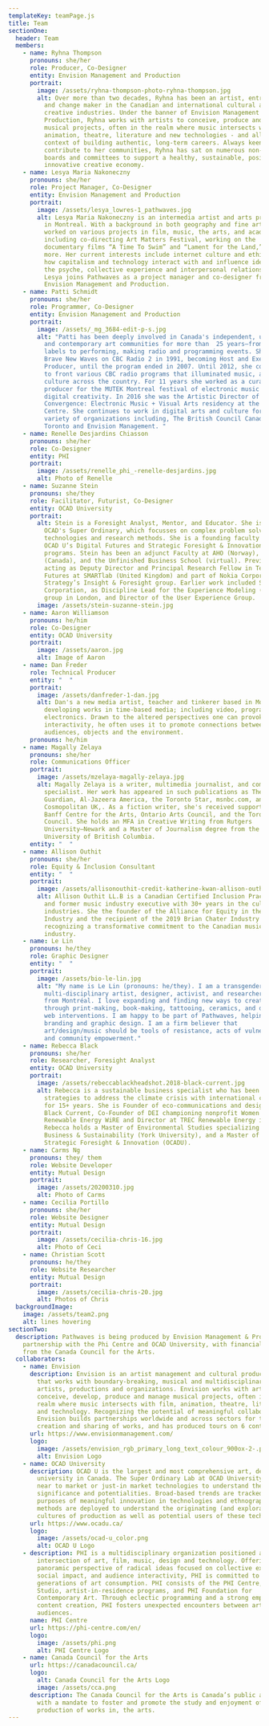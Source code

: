 ```yaml
---
templateKey: teamPage.js
title: Team
sectionOne:
  header: Team
  members:
    - name: Ryhna Thompson
      pronouns: she/her
      role: Producer, Co-Designer
      entity: Envision Management and Production
      portrait:
        image: /assets/ryhna-thompson-photo-ryhna-thompson.jpg
        alt: Over more than two decades, Ryhna has been an artist, entrepreneur, leader
          and change maker in the Canadian and international cultural and
          creative industries. Under the banner of Envision Management &
          Production, Ryhna works with artists to conceive, produce and manage
          musical projects, often in the realm where music intersects with film,
          animation, theatre, literature and new technologies - and all in the
          context of building authentic, long-term careers. Always keen to
          contribute to her communities, Ryhna has sat on numerous non-profit
          boards and committees to support a healthy, sustainable, positive and
          innovative creative economy.
    - name: Lesya Maria Nakoneczny
      pronouns: she/her
      role: Project Manager, Co-Designer
      entity: Envision Management and Production
      portrait:
        image: /assets/lesya_lowres-1_pathwaves.jpg
        alt: Lesya Maria Nakoneczny is an intermedia artist and arts professional based
          in Montreal. With a background in both geography and fine art, she has
          worked on various projects in film, music, the arts, and academia,
          including co-directing Art Matters Festival, working on the
          documentary films “A Time To Swim” and “Lament for the Land,” and
          more. Her current interests include internet culture and ethics, and
          how capitalism and technology interact with and influence identity,
          the psyche, collective experience and interpersonal relationships.
          Lesya joins Pathwaves as a project manager and co-designer from
          Envision Management and Production.
    - name: Patti Schmidt
      pronouns: she/her
      role: Programmer, Co-Designer
      entity: Envision Management and Production
      portrait:
        image: /assets/_mg_3684-edit-p-s.jpg
        alt: "Patti has been deeply involved in Canada's independent, underground music
          and contemporary art communities for more than  25 years—from running
          labels to performing, making radio and programming events. She joined
          Brave New Waves on CBC Radio 2 in 1991, becoming Host and Executive
          Producer, until the program ended in 2007. Until 2012, she continued
          to front various CBC radio programs that illuminated music, arts and
          culture across the country. For 11 years she worked as a curator and
          producer for the MUTEK Montreal festival of electronic music and
          digital creativity. In 2016 she was the Artistic Director of the
          Convergence: Electronic Music + Visual Arts residency at the Banff
          Centre. She continues to work in digital arts and culture for a
          variety of organizations including, The British Council Canada, Pride
          Toronto and Envision Management. "
    - name: Renelle Desjardins Chiasson
      pronouns: she/her
      role: Co-Designer
      entity: PHI
      portrait:
        image: /assets/renelle_phi_-renelle-desjardins.jpg
        alt: Photo of Renelle
    - name: Suzanne Stein
      pronouns: she/they
      role: Facilitator, Futurist, Co-Designer
      entity: OCAD University
      portrait:
        alt: Stein is a Foresight Analyst, Mentor, and Educator. She is Lab Director of
          OCAD's Super Ordinary, which focusses on complex problem solving, new
          technologies and research methods. She is a founding faculty member of
          OCAD U’s Digital Futures and Strategic Foresight & Innovation graduate
          programs. Stein has been an adjunct Faculty at AHO (Norway), the CFC
          (Canada), and the Unfinished Business School (virtual). Previously
          acting as Deputy Director and Principal Research Fellow in Technology
          Futures at SMARTlab (United Kingdom) and part of Nokia Corporate
          Strategy’s Insight & Foresight group. Earlier work included Sapient
          Corporation, as Discipline Lead for the Experience Modeling (XMod)
          group in London, and Director of the User Experience Group.
        image: /assets/stein-suzanne-stein.jpg
    - name: Aaron Williamson
      pronouns: he/him
      role: Co-Designer
      entity: OCAD University
      portrait:
        image: /assets/aaron.jpg
        alt: Image of Aaron
    - name: Dan Freder
      role: Technical Producer
      entity: "  "
      portrait:
        image: /assets/danfreder-1-dan.jpg
        alt: Dan's a new media artist, teacher and tinkerer based in Montreal, actively
          developing works in time-based media; including video, programming and
          electronics. Drawn to the altered perspectives one can provoke with
          interactivity, he often uses it to promote connections between
          audiences, objects and the environment.
      pronouns: he/him
    - name: Magally Zelaya
      pronouns: she/her
      role: Communications Officer
      portrait:
        image: /assets/mzelaya-magally-zelaya.jpg
        alt: Magally Zelaya is a writer, multimedia journalist, and communications
          specialist. Her work has appeared in such publications as The
          Guardian, Al-Jazeera America, the Toronto Star, msnbc.com, and
          Cosmopolitan UK,. As a fiction writer, she's received support from the
          Banff Centre for the Arts, Ontario Arts Council, and the Toronto Arts
          Council. She holds an MFA in Creative Writing from Rutgers
          University–Newark and a Master of Journalism degree from the
          University of British Columbia.
      entity: "  "
    - name: Allison Outhit
      pronouns: she/her
      role: Equity & Inclusion Consultant
      entity: "  "
      portrait:
        image: /assets/allisonouthit-credit-katherine-kwan-allison-outhit.jpg
        alt: Allison Outhit LL.B is a Canadian Certified Inclusion Practitioner (CCIP)
          and former music industry executive with 30+ years in the cultural
          industries. She the founder of the Alliance for Equity in the Music
          Industry and the recipient of the 2019 Brian Chater Industry Award,
          recognizing a transformative commitment to the Canadian music
          industry.
    - name: Le Lin
      pronouns: he/they
      role: Graphic Designer
      entity: "  "
      portrait:
        image: /assets/bio-le-lin.jpg
        alt: "My name is Le Lin (pronouns: he/they). I am a transgender Teochew-Canadian
          multi-disciplinary artist, designer, activist, and researcher based
          from Montréal. I love expanding and finding new ways to create art
          through print-making, book-making, tattooing, ceramics, and digital
          web interventions. I am happy to be part of Pathwaves, helping with
          branding and graphic design. I am a firm believer that
          art/design/music should be tools of resistance, acts of vulnerability,
          and community empowerment."
    - name: Rebecca Black
      pronouns: she/her
      role: Researcher, Foresight Analyst
      entity: OCAD University
      portrait:
        image: /assets/rebeccablackheadshot.2018-black-current.jpg
        alt: Rebecca is a sustainable business specialist who has been co-creating
          strategies to address the climate crisis with international clients
          for 15+ years. She is Founder of eco-communications and design agency
          Black Current, Co-Founder of DEI championing nonprofit Women in
          Renewable Energy WiRE and Director at TREC Renewable Energy incubator.
          Rebecca holds a Master of Environmental Studies specializing in
          Business & Sustainability (York University), and a Master of Design in
          Strategic Foresight & Innovation (OCADU).
    - name: Carms Ng
      pronouns: they/ them
      role: Website Developer
      entity: Mutual Design
      portrait:
        image: /assets/20200310.jpg
        alt: Photo of Carms
    - name: Cecilia Portillo
      pronouns: she/her
      role: Website Designer
      entity: Mutual Design
      portrait:
        image: /assets/cecilia-chris-16.jpg
        alt: Photo of Ceci
    - name: Christian Scott
      pronouns: he/they
      role: Website Researcher
      entity: Mutual Design
      portrait:
        image: /assets/cecilia-chris-20.jpg
        alt: Photos of Chris
  backgroundImage:
    image: /assets/team2.png
    alt: lines hovering
sectionTwo:
  description: Pathwaves is being produced by Envision Management & Production in
    partnership with the Phi Centre and OCAD University, with financial support
    from the Canada Council for the Arts.
  collaborators:
    - name: Envision
      description: Envision is an artist management and cultural production company
        that works with boundary-breaking, musical and multidisciplinary
        artists, productions and organizations. Envision works with artists to
        conceive, develop, produce and manage musical projects, often in the
        realm where music intersects with film, animation, theatre, literature
        and technology. Recognizing the potential of meaningful collaborations,
        Envision builds partnerships worldwide and across sectors for the
        creation and sharing of works, and has produced tours on 6 continents.
      url: https://www.envisionmanagement.com/
      logo:
        image: /assets/envision_rgb_primary_long_text_colour_900ox-2-.png
        alt: Envision Logo
    - name: OCAD University
      description: OCAD U is the largest and most comprehensive art, design and media
        university in Canada. The Super Ordinary Lab at OCAD University looks at
        near to market or just-in market technologies to understand their social
        significance and potentialities. Broad-based trends are tracked for the
        purposes of meaningful innovation in technologies and ethnographic
        methods are deployed to understand the originating (and exploratory)
        cultures of production as well as potential users of these technologies.
      url: https://www.ocadu.ca/
      logo:
        image: /assets/ocad-u_color.png
        alt: OCAD U Logo
    - description: PHI is a multidisciplinary organization positioned at the
        intersection of art, film, music, design and technology. Offering a
        panoramic perspective of radical ideas focused on collective experience,
        social impact, and audience interactivity, PHI is committed to future
        generations of art consumption. PHI consists of the PHI Centre, PHI
        Studio, artist-in-residence programs, and PHI Foundation for
        Contemporary Art. Through eclectic programming and a strong emphasis on
        content creation, PHI fosters unexpected encounters between artists and
        audiences.
      name: PHI Centre
      url: https://phi-centre.com/en/
      logo:
        image: /assets/phi.png
        alt: PHI Centre Logo
    - name: Canada Council for the Arts
      url: https://canadacouncil.ca/
      logo:
        alt: Canada Council for the Arts Logo
        image: /assets/cca.png
      description: The Canada Council for the Arts is Canada’s public arts funder,
        with a mandate to foster and promote the study and enjoyment of, and the
        production of works in, the arts.
---
```

